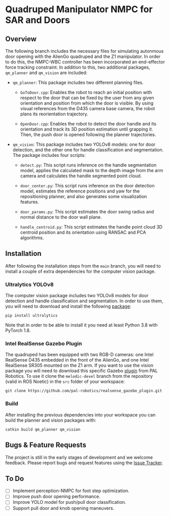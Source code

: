 # Quadruped Manipulator NMPC for SAR and Doors
## Overview
The following branch includes the necessary files for simulating autonmous door opening with the AlienGo quadruped and the Z1 manipulator. In order to do this, the NMPC-WBC controller has been incorporated an end-effector force tracking constraint. In addition to this, two additional packages, `qm_planner` and `qm_vision` are included:
- `qm_planner`: This package includes two different planning files.

  - `GoToDoor.cpp`: Enables the robot to reach an initial position with respect to the door that can be fixed by the user from any given orientation and position from which the door is visible. By using visual references from the D435 camera base camera, the robot plans its reorientation trajectory.

  - `OpenDoor.cpp`: Enables the robot to detect the door handle and its orientation and track its 3D position estimation until grapping it. Then, the push door is opened following the planner trajectories.

- `qm_vision`: This package includes two YOLOv8 models: one for door detection, and the other one for handle classification and segmentation. The package includes four scripts:

  - `detect.py`: This script runs inference on the handle segmentation model, applies the calculated mask to the depth image from the arm camera and calculates the handle segmented point cloud.

  - `door_center.py`: This script runs inference on the door detection model, estimates the reference positions and yaw for the repositioning planner, and also generates some visualization features.

  - `door_params.py`: This script estimates the door swing radius and normal distance to the door wall plane.

  - `handle_centroid.py`: This script estimates the handle point cloud 3D centroid position and its orientation using RANSAC and PCA algorithms.

## Installation
After following the installation steps from the `main` branch, you will need to install a couple of extra dependencies for the computer vision package.

### Ultralytics YOLOv8
The computer vision package includes two YOLOv8 models for door detection and handle classification and segmentation. In order to use them, you will need to download and install the following [package](https://github.com/ultralytics/ultralytics):
```
pip install ultralytics
```
Note that in order to be able to install it you need at least Python 3.8 with PyTorch 1.8.

### Intel RealSense Gazebo Plugin
The quadruped has been equipped with two RGB-D cameras: one Intel RealSense D435 embedded in the front of the AlienGo, and one Intel RealSense SR305 mounted on the Z1 arm. If you want to use the vision package you will need to download  this specific Gazebo [plugin](https://github.com/pal-robotics/realsense_gazebo_plugin) from PAL Robotics. To use it clone the `melodic-devel` branch from the repository (valid in ROS Noetic) in the `src` folder of your workspace:
```
git clone https://github.com/pal-robotics/realsense_gazebo_plugin.git
```

### Build
After installing the previous dependencies into your workspace you can build the planner and vision packages with:
```
catkin build qm_planner qm_vision
```

## Bugs & Feature Requests
The project is still in the early stages of development and we welcome feedback. Please report bugs and request features using the [Issue Tracker](https://github.com/danisotelo/qm_door/issues).

## To Do
- [ ] Implement perception-NMPC for foot step optimization.
- [ ] Improve push door opening performance.
- [ ] Improve YOLO model for push/pull door classification.
- [ ] Support pull door and knob opening maneuvers.
